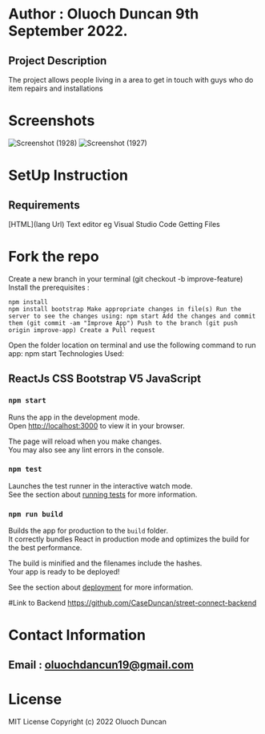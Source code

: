 # Author : Oluoch Duncan 9th September 2022.

## Project Description

The project allows people living in a area to get in touch with guys who do item repairs and installations

# Screenshots

![Screenshot (1928)](https://user-images.githubusercontent.com/90550934/190206371-a96f2762-47d0-4d47-936c-d22db4040107.png)
![Screenshot (1927)](https://user-images.githubusercontent.com/90550934/190206381-511ed54f-bdb6-4e0f-ba23-6579a695b2bd.png)

# SetUp Instruction

## Requirements

[HTML](lang Url) Text editor eg Visual Studio Code
Getting Files

# Fork the repo

Create a new branch in your terminal (git checkout -b improve-feature) Install the prerequisites :

    npm install
    npm install bootstrap Make appropriate changes in file(s) Run the server to see the changes using: npm start Add the changes and commit them (git commit -am "Improve App") Push to the branch (git push origin improve-app) Create a Pull request

Open the folder location on terminal and use the following command to run app: npm start
Technologies Used:

## ReactJs CSS Bootstrap V5 JavaScript

### `npm start`

Runs the app in the development mode.\
Open [http://localhost:3000](http://localhost:3000) to view it in your browser.

The page will reload when you make changes.\
You may also see any lint errors in the console.

### `npm test`

Launches the test runner in the interactive watch mode.\
See the section about [running tests](https://facebook.github.io/create-react-app/docs/running-tests) for more information.

### `npm run build`

Builds the app for production to the `build` folder.\
It correctly bundles React in production mode and optimizes the build for the best performance.

The build is minified and the filenames include the hashes.\
Your app is ready to be deployed!

See the section about [deployment](https://facebook.github.io/create-react-app/docs/deployment) for more information.

#Link to Backend
https://github.com/CaseDuncan/street-connect-backend

# Contact Information

## Email : oluochdancun19@gmail.com

# License

MIT License Copyright (c) 2022 Oluoch Duncan
